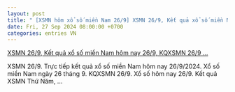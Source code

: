 ```yaml
---
layout: post
title: " [XSMN hôm xổ số miền Nam 26/9] XSMN 26/9, Kết quả xổ số miền Nam hôm nay 26/9, KQXSMN 26/9 ..."
date: Fri, 27 Sep 2024 08:00:00 +0700
categories: entries VN
---
```

[XSMN 26/9, Kết quả xổ số miền Nam hôm nay 26/9, KQXSMN 26/9 ...](https://congthuong.vn/xsmn-269-ket-qua-xo-so-mien-nam-hom-nay-2692024-xo-so-mien-nam-ngay-26-thang-9truc-tiep-xsmn-269-348449.html)

XSMN 26/9. Trực tiếp kết quả xổ số miền Nam hôm nay 26/9/2024. Xổ số miền Nam ngày 26 tháng 9. KQXSMN 26/9. Xổ số hôm nay 26/9. Kết quả XSMN Thứ Năm, ...

